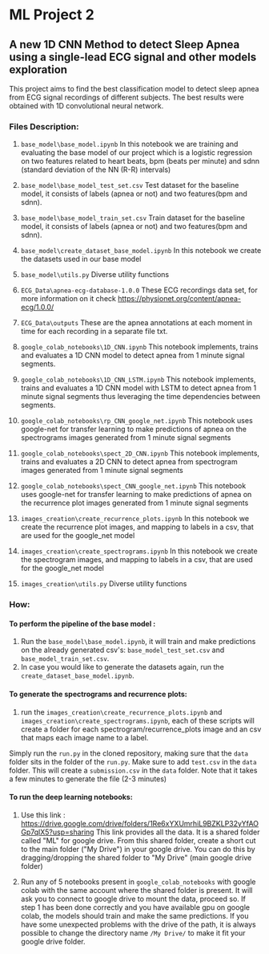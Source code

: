 # ML Project 2

## A new 1D CNN Method to detect Sleep Apnea using a single-lead ECG signal and other models exploration
This project aims to find the best classification model to detect sleep apnea from ECG signal recordings of different subjects. The best results were obtained with 1D convolutional neural network.

### Files Description:
1. ```base_model\base_model.ipynb``` In this notebook we are training and evaluating the base model of our project which is a logistic regression on two features related to heart beats, bpm (beats per minute) and sdnn (standard deviation of the NN (R-R) intervals)
2. ```base_model\base_model_test_set.csv``` Test dataset for the baseline model, it consists of labels (apnea or not) and two features(bpm and sdnn).
3. ```base_model\base_model_train_set.csv``` Train dataset for the baseline model, it consists of labels (apnea or not) and two features(bpm and sdnn).
4. ```base_model\create_dataset_base_model.ipynb``` In this notebook we create the datasets used in our base model
5. ```base_model\utils.py``` Diverse utility functions
6. ```ECG_Data\apnea-ecg-database-1.0.0``` These ECG recordings data set, for more information on it check https://physionet.org/content/apnea-ecg/1.0.0/
7. ```ECG_Data\outputs``` These are the apnea annotations at each moment in time for each recording in a separate file txt.
8. ```google_colab_notebooks\1D_CNN.ipynb``` This notebook implements, trains and evaluates a 1D CNN model to detect apnea from 1 minute signal segments.
9. ```google_colab_notebooks\1D_CNN_LSTM.ipynb``` This notebook implements, trains and evaluates a 1D CNN model with LSTM to detect apnea from 1 minute signal segments thus leveraging the time dependencies between segments.

10. ```google_colab_notebooks\rp_CNN_google_net.ipynb``` This notebook uses google-net for transfer learning to make predictions of apnea on the spectrograms images generated from 1 minute signal segments
11. ```google_colab_notebooks\spect_2D_CNN.ipynb``` This notebook implements, trains and evaluates a 2D CNN to detect apnea from spectrogram images generated from 1 minute signal segments
12. ```google_colab_notebooks\spect_CNN_google_net.ipynb``` This notebook uses google-net for transfer learning to make predictions of apnea on the recurrence plot images generated from 1 minute signal segments

13. ```images_creation\create_recurrence_plots.ipynb``` In this notebook we create the recurrence plot images, and mapping to labels in a csv, that are used for the google_net model
14. ```images_creation\create_spectrograms.ipynb``` In this notebook we create the spectrogram images, and mapping to labels in a csv, that are used for the google_net model

15. ```images_creation\utils.py``` Diverse utility functions



### How: 

#### To perform the pipeline of the base model :
1. Run the ```base_model\base_model.ipynb```, it will train and make predictions on the already generated csv's: ```base_model_test_set.csv``` and ```base_model_train_set.csv```.           
2. In case you would like to generate the datasets again, run the ```create_dataset_base_model.ipynb```.


#### To generate the spectrograms and recurrence plots:

1. run the ```images_creation\create_recurrence_plots.ipynb``` and ```images_creation\create_spectrograms.ipynb```, each of these scripts will create a folder for each spectrogram/recurrence_plots image and an csv that maps each image name to a label.


Simply run the ```run.py``` in the cloned repository, making sure that the ```data``` folder sits in the folder of the ```run.py```. Make sure to add ```test.csv``` in the ```data``` folder. This will create a ```submission.csv``` in the ```data``` folder.
Note that it takes a few minutes to generate the file (2-3 minutes)


#### To run the deep learning notebooks:

1. Use this link : https://drive.google.com/drive/folders/1Re6xYXUmrhiL9BZKLP32yYfAOGp7qlX5?usp=sharing
This link provides all the data. It is a shared folder called "ML" for google drive. From this shared folder, create a short cut to the main folder ("My Drive") in your google drive. You can do this by dragging/dropping the shared folder to "My Drive" (main google drive folder)

2. Run any of 5 notebooks present in ```google_colab_notebooks``` with google colab with the same account where the shared folder is present. It will ask you to connect to google drive to mount the data, proceed so. If step 1 has been done correctly and you have available gpu on google colab, the models should train and make the same predictions. If you have some unexpected problems with the drive of the path, it is always possible to change the directory name ```/My Drive/``` to make it fit your google drive folder. 
